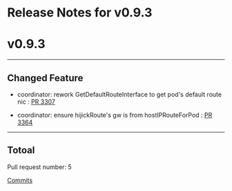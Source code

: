 # Release Notes for v0.9.3


# v0.9.3

***

## Changed Feature

* coordinator: rework GetDefaultRouteInterface to get pod's default route nic : [PR 3307](https://github.com/spidernet-io/spiderpool/pull/3307)

* coordinator: ensure hijickRoute's gw is from hostIPRouteForPod : [PR 3364](https://github.com/spidernet-io/spiderpool/pull/3364)



***

## Totoal 

Pull request number: 5

[ Commits ](https://github.com/spidernet-io/spiderpool/compare/v0.9.2...v0.9.3)
